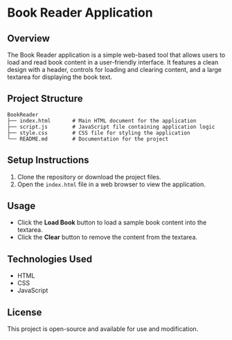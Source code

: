 # Book Reader Application

## Overview
The Book Reader application is a simple web-based tool that allows users to load and read book content in a user-friendly interface. It features a clean design with a header, controls for loading and clearing content, and a large textarea for displaying the book text.

## Project Structure
```
BookReader
├── index.html       # Main HTML document for the application
├── script.js        # JavaScript file containing application logic
├── style.css        # CSS file for styling the application
└── README.md        # Documentation for the project
```

## Setup Instructions
1. Clone the repository or download the project files.
2. Open the `index.html` file in a web browser to view the application.

## Usage
- Click the **Load Book** button to load a sample book content into the textarea.
- Click the **Clear** button to remove the content from the textarea.

## Technologies Used
- HTML
- CSS
- JavaScript

## License
This project is open-source and available for use and modification.